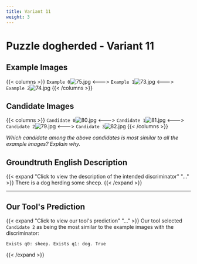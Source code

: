 ```yaml
---
title: Variant 11
weight: 3
---
```


# Puzzle dogherded - Variant 11

## Example Images
{{< columns >}}
`Example 0`![75.jpg](/natscene_data/images/75.jpg)
<--->
`Example 1`![73.jpg](/natscene_data/images/73.jpg)
<--->
`Example 2`![74.jpg](/natscene_data/images/74.jpg)
{{< /columns >}}

## Candidate Images
{{< columns >}}
`Candidate 0`![80.jpg](/natscene_data/images/80.jpg)
<--->
`Candidate 1`![81.jpg](/natscene_data/images/81.jpg)
<--->
`Candidate 2`![79.jpg](/natscene_data/images/79.jpg)
<--->
`Candidate 3`![82.jpg](/natscene_data/images/82.jpg)
{{< /columns >}}

*Which candidate among the above candidates is most similar to all the example images? Explain why.*

## Groundtruth English Description

{{< expand "Click to view the description of the intended discriminator" "..." >}}
There is a dog herding some sheep.
{{< /expand >}}

---



## Our Tool's Prediction

{{< expand "Click to view our tool's prediction" "..." >}}
Our tool selected `Candidate 2` as being the most similar to the example images with the discriminator:
```plaintext
Exists q0: sheep. Exists q1: dog. True
```
{{< /expand >}}

